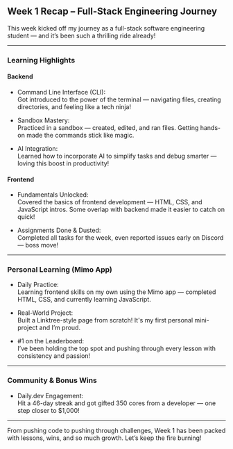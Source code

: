## Week 1 Recap – Full-Stack Engineering Journey

This week kicked off my journey as a full-stack software engineering student — and it’s been such a thrilling ride already!

---

### Learning Highlights

#### Backend
- Command Line Interface (CLI):  
  Got introduced to the power of the terminal — navigating files, creating directories, and feeling like a tech ninja!

- Sandbox Mastery:  
  Practiced in a sandbox — created, edited, and ran files. Getting hands-on made the commands stick like magic.

- AI Integration:  
  Learned how to incorporate AI to simplify tasks and debug smarter — loving this boost in productivity!

#### Frontend
- Fundamentals Unlocked:  
  Covered the basics of frontend development — HTML, CSS, and JavaScript intros. Some overlap with backend made it easier to catch on quick!

- Assignments Done & Dusted:  
  Completed all tasks for the week, even reported issues early on Discord — boss move!

---

### Personal Learning (Mimo App)

- Daily Practice:  
  Learning frontend skills on my own using the Mimo app — completed HTML, CSS, and currently learning JavaScript.

- Real-World Project:  
  Built a Linktree-style page from scratch! It's my first personal mini-project and I’m proud.

- #1 on the Leaderboard:  
  I’ve been holding the top spot and pushing through every lesson with consistency and passion!

---

### Community & Bonus Wins

- Daily.dev Engagement:  
  Hit a 46-day streak and got gifted 350 cores from a developer — one step closer to $1,000!

---

From pushing code to pushing through challenges, Week 1 has been packed with lessons, wins, and so much growth. Let’s keep the fire burning!
